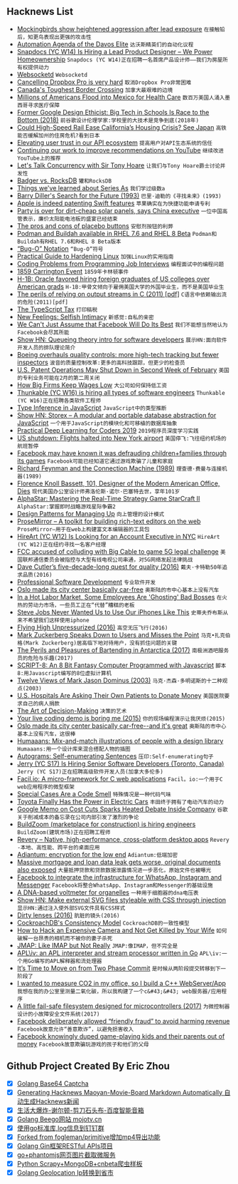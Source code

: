 ## Hacknews List


- [Mockingbirds show heightened aggression after lead exposure](https://www.eurekalert.org/pub_releases/2019-01/maf-mtr012319.php)  `在接触铅后，知更鸟表现出更强的攻击性`
- [Automation Agenda of the Davos Elite](https://www.nytimes.com/2019/01/25/technology/automation-davos-world-economic-forum.html)  `达沃斯精英们的自动化议程`
- [Snapdocs (YC W14) Is Hiring a Lead Product Designer – We Power Homeownership](https://jobs.lever.co/snapdocs/ad31ddbe-788a-4672-b901-3c7861c7f318)  `Snapdocs (YC W14)正在招聘一名首席产品设计师——我们为房屋所有权提供动力`
- [Websocketd](http://websocketd.com/)  `Websocketd`
- [Cancelling Dropbox Pro is very hard](https://www.useloom.com/share/8d148b2be54444909e8408398ab07f83)  `取消Dropbox Pro非常困难`
- [Canada&#39;s Toughest Border Crossing](https://thewalrus.ca/canadas-toughest-border-crossing/)  `加拿大最艰难的边境`
- [Millions of Americans Flood into Mexico for Health Care](https://truthout.org/articles/millions-of-americans-flood-into-mexico-for-health-care/)  `数百万美国人涌入墨西哥寻求医疗保障`
- [Former Google Design Ethicist: Big Tech in Schools Is Race to the Bottom (2018)](https://www.edsurge.com/news/2018-02-07-former-google-design-ethicist-relying-on-big-tech-in-schools-is-a-race-to-the-bottom)  `前谷歌设计伦理学家:学校里的大技术是竞争到底(2018年)`
- [Could High-Speed Rail Ease California’s Housing Crisis? See Japan](https://www.citylab.com/transportation/2019/01/high-speed-rail-california-affordable-housing-crisis-japan/581161/)  `高铁能否缓解加州的住房危机?看到日本`
- [Elevating user trust in our API ecosystem](https://cloud.google.com/blog/products/g-suite/elevating-user-trust-in-our-api-ecosystems)  `提高用户对API生态系统的信任`
- [Continuing our work to improve recommendations on YouTube](https://youtube.googleblog.com/2019/01/continuing-our-work-to-improve.html)  `继续改进YouTube上的推荐`
- [Let&#39;s Talk Concurrency with Sir Tony Hoare](https://www.erlang-solutions.com/blog/let-s-talkconcurrency-with-sir-tony-hoare.html)  `让我们与Tony Hoare爵士讨论并发性`
- [Badger vs. RocksDB](https://blog.dgraph.io/post/badger-over-rocksdb-in-dgraph/)  `獾和RocksDB`
- [Things we&#39;ve learned about Series As](https://blog.ycombinator.com/things-we-learned-about-series-as/)  `我们学过级数a`
- [Barry Diller&#39;s Search for the Future (1993)](http://kenauletta.com/barrydiller.html)  `巴里·迪勒的《寻找未来》(1993)`
- [Apple is indeed patenting Swift features](https://forums.swift.org/t/apple-is-indeed-patenting-swift-features/19779)  `苹果确实在为快捷功能申请专利`
- [Party is over for dirt-cheap solar panels, says China executive](https://www.reuters.com/article/us-davos-meeting-solar-gcl-idUSKCN1PI2OQ)  `一位中国高管表示，廉价太阳能电池板的盛宴已经结束`
- [The pros and cons of placebo buttons](https://www.economist.com/science-and-technology/2019/01/26/the-pros-and-cons-of-placebo-buttons)  `安慰剂按钮的利弊`
- [Podman and Buildah available in RHEL 7.6 and RHEL 8 Beta](https://developers.redhat.com/blog/2018/11/20/buildah-podman-containers-without-daemons/)  `Podman和Buildah有RHEL 7.6和RHEL 8 Beta版本`
- [“Bug-O” Notation](https://overreacted.io/the-bug-o-notation/)  `“Bug-O”符号`
- [Practical Guide to Hardening Linux](https://github.com/trimstray/the-practical-linux-hardening-guide)  `加强Linux的实用指南`
- [Coding Problems from Programming Job Interviews](http://www.java67.com/2018/05/top-75-programming-interview-questions-answers.html)  `编程面试中的编程问题`
- [1859 Carrington Event](https://hackaday.com/2019/01/22/the-1859-carrington-event/)  `1859年卡林顿事件`
- [H-1B: Oracle favored hiring foreign graduates of US colleges over American grads](https://www.mercurynews.com/2019/01/25/h-1b-oracle-favored-hiring-foreign-graduates-of-u-s-colleges-over-american-grads-feds-allege)  `H-1B:甲骨文倾向于雇佣美国大学的外国毕业生，而不是美国毕业生`
- [The perils of relying on output streams in C (2011) [pdf]](https://www.gnu.org/ghm/2011/paris/slides/jim-meyering-goodbye-world.pdf)  `C语言中依赖输出流的危险(2011)[pdf]`
- [The TypeScript Tax](https://medium.com/javascript-scene/the-typescript-tax-132ff4cb175b)  `打印稿税`
- [New Feelings: Selfish Intimacy](https://reallifemag.com/new-feelings-selfish-intimacy/)  `新感觉:自私的亲密`
- [We Can&#39;t Just Assume that Facebook Will Do Its Best](https://www.zeit.de/digital/internet/2019-01/privacy-katarina-barley-data-protection-facebook-ad-targeting-mark-zuckerberg)  `我们不能想当然地认为Facebook会尽其所能`
- [Show HN: Queueing theory intro for software developers](https://github.com/joelparkerhenderson/queueing_theory)  `展示HN:面向软件开发人员的排队理论简介`
- [Boeing overhauls quality controls: more high-tech tracking but fewer inspectors](https://www.seattletimes.com/business/boeing-aerospace/boeing-overhauls-its-quality-controls-more-high-tech-tracking-but-fewer-inspectors/)  `波音的质量控制改革:更多的高科技跟踪，但更少的检查员`
- [U.S. Patent Operations May Shut Down in Second Week of February](https://www.bloomberg.com/news/articles/2019-01-24/u-s-patent-operations-may-shut-down-in-second-week-of-february)  `美国的专利业务可能在2月的第二周关闭`
- [How Big Firms Keep Wages Low](https://www.forbes.com/sites/teresaghilarducci/2019/01/21/uncovering-the-mystery-of-your-sluggish-paycheck/#70a9b2371d79)  `大公司如何保持低工资`
- [Thunkable (YC W16) is hiring all types of software engineers](https://thunkable.com/#/careers)  `Thunkable (YC W16)正在招聘各类软件工程师`
- [Type Inference in JavaScript](https://www.kylesletten.com/2019/01/25/type-inference-in-javascript.html)  `JavaScript中的类型推断`
- [Show HN: Storex – A modular and portable database abstraction for JavaScript](item?id=18998303)  `一个用于JavaScript的模块化和可移植的数据库抽象`
- [Practical Deep Learning for Coders 2019](https://www.fast.ai/2019/01/24/course-v3/)  `2019程序员深度学习实践`
- [US shutdown: Flights halted into New York airport](https://www.bbc.com/news/world-us-canada-47006907)  `美国停飞:飞往纽约机场的航班暂停`
- [Facebook may have known it was defrauding children&#43;families through its games](https://www.polygon.com/2019/1/25/18197457/facebook-games-friendly-fraud-credit-cards)  `Facebook可能已经知道它通过游戏欺骗了儿童和家庭`
- [Richard Feynman and the Connection Machine (1989)](http://longnow.org/essays/richard-feynman-and-connection-machine/)  `理查德·费曼与连接机器(1989)`
- [Florence Knoll Bassett, 101, Designer of the Modern American Office, Dies](https://www.nytimes.com/2019/01/25/style/frances-knoll-bassett-dead.html)  `现代美国办公室设计师弗洛伦斯·诺尔·巴塞特去世，享年101岁`
- [AlphaStar: Mastering the Real-Time Strategy Game StarCraft II](https://deepmind.com/blog/alphastar-mastering-real-time-strategy-game-starcraft-ii/)  `AlphaStar:掌握即时战略游戏星际争霸2`
- [Design Patterns for Managing Up](https://queue.acm.org/detail.cfm?id=3308563)  `向上管理的设计模式`
- [ProseMirror – A toolkit for building rich-text editors on the web](http://prosemirror.net/)  `ProseMirror—用于在web上构建富文本编辑器的工具包`
- [HireArt (YC W12) Is Looking for an Account Executive in NYC](https://www.hireart.com/jobs/2c5f55cf/apply)  `HireArt (YC W12)正在纽约寻找一名客户经理`
- [FCC accused of colluding with Big Cable to game 5G legal challenge](https://www.theregister.co.uk/2019/01/25/fcc_accused_of_colluding/)  `美国联邦通信委员会被指控与大型有线电视公司串通，对5G网络发起法律挑战`
- [Dave Cutler’s five-decade-long quest for quality (2016)](https://news.microsoft.com/features/the-engineers-engineer-computer-industry-luminaries-salute-dave-cutlers-five-decade-long-quest-for-quality/)  `戴夫·卡特勒50年追求品质(2016)`
- [Professional Software Development](https://mixmastamyk.bitbucket.io/pro_soft_dev/index.html)  `专业软件开发`
- [Oslo made its city center basically car-free](https://www.fastcompany.com/90294948/what-happened-when-oslo-decided-to-make-its-downtown-basically-car-free)  `奥斯陆的市中心基本上没有汽车`
- [In a Hot Labor Market, Some Employees Are &#39;Ghosting&#39; Bad Bosses](https://www.npr.org/2019/01/25/688303552/in-a-hot-labor-market-some-employees-are-ghosting-on-bad-bosses)  `在火热的劳动力市场，一些员工正在“代替”糟糕的老板`
- [Steve Jobs Never Wanted Us to Use Our iPhones Like This](https://www.nytimes.com/2019/01/25/opinion/sunday/steve-jobs-never-wanted-us-to-use-our-iphones-like-this.html)  `史蒂夫乔布斯从来不希望我们这样使用iphone`
- [Flying High Unpressurized (2016)](https://www.planeandpilotmag.com/article/flying-high-unpressurized/)  `高空无压飞行(2016)`
- [Mark Zuckerberg Speaks Down to Users and Misses the Point](https://www.eff.org/deeplinks/2019/01/wsj-op-ed-mark-zuckerberg-speaks-down-users-and-misses-point)  `马克•扎克伯格(Mark Zuckerberg)居高临下地对待用户，没有抓住问题的关键`
- [The Perils and Pleasures of Bartending in Antarctica (2017)](https://www.atlasobscura.com/articles/bartender-antarctica-south-pole)  `南极洲酒吧服务员的危险与乐趣(2017)`
- [SCRIPT-8: An 8 Bit Fantasy Computer Programmed with Javascript](https://script-8.github.io/)  `脚本8:用Javascript编写的8位虚拟计算机`
- [Twelve Views of Mark Jason Dominus (2003)](http://perl.plover.com/yak/12views/samples/notes.html)  `马克·杰森·多明诺斯的十二种观点(2003)`
- [U.S. Hospitals Are Asking Their Own Patients to Donate Money](https://www.nytimes.com/2019/01/24/business/hospitals-asking-patients-donate-money.html)  `美国医院要求自己的病人捐款`
- [The Art of Decision-Making](https://www.newyorker.com/magazine/2019/01/21/the-art-of-decision-making)  `决策的艺术`
- [Your live coding demo is boring me (2015)](https://inconshreveable.com/11-13-2015/your-live-coding-demo-is-boring/)  `你的现场编程演示让我厌烦(2015)`
- [Oslo made its city center basically car-free--and it&#39;s great](https://www.fastcompany.com/90294948/what-happened-when-oslo-decided-to-make-its-downtown-basically-car-free#nws=mcnewsletter)  `奥斯陆的市中心基本上没有汽车，这很棒`
- [Humaaans: Mix-and-match illustrations of people with a design library](https://www.humaaans.com)  `Humaaans:用一个设计库来混合搭配人物的插图`
- [Autograms: Self-enumerating Sentences](http://autograms.net/)  `压印:Self-enumerating句子`
- [Jerry (YC S17) Is Hiring Senior Software Developers (Toronto, Canada)](https://www.workable.com/j/089F60DE31)  `Jerry (YC S17)正在招聘高级软件开发人员(加拿大多伦多)`
- [Facil.io: A micro-framework for C web applications](https://github.com/boazsegev/facil.io)  `Facil。io:一个用于C web应用程序的微型框架`
- [Special Cases Are a Code Smell](https://blog.conjur.org/special-cases-are-a-code-smell/)  `特殊情况是一种代码气味`
- [Toyota Finally Has the Power in Electric Cars](https://www.bloomberg.com/opinion/articles/2019-01-22/toyota-panasonic-battery-venture-is-an-electric-car-power-shift)  `丰田终于拥有了电动汽车的动力`
- [Google Memo on Cost Cuts Sparks Heated Debate Inside Company](https://www.bloomberg.com/news/articles/2019-01-26/google-memo-on-cost-cuts-sparks-heated-debate-inside-company)  `谷歌关于削减成本的备忘录在公司内部引发了激烈的争论`
- [BuildZoom (marketplace for construction) is hiring engineers](https://jobs.lever.co/buildzoom)  `BuildZoom(建筑市场)正在招聘工程师`
- [Revery – Native, high-performance, cross-platform desktop apps](https://github.com/revery-ui/revery)  `Revery -本地、高性能、跨平台的桌面应用`
- [Adiantum: encryption for the low end](https://lwn.net/Articles/776721/)  `Adiantum:低端加密`
- [Massive mortgage and loan data leak gets worse, original documents also exposed](https://techcrunch.com/2019/01/24/mortgage-loan-leak-gets-worse/)  `大量抵押贷款和贷款数据泄露情况进一步恶化，原始文件也被曝光`
- [Facebook to integrate the infrastructure for WhatsApp, Instagram and Messenger](https://www.nytimes.com/2019/01/25/technology/facebook-instagram-whatsapp-messenger.html)  `Facebook将整合WhatsApp、Instagram和Messenger的基础设施`
- [A DNA-based voltmeter for organelles](https://www.biorxiv.org/content/10.1101/523019v1)  `一种用于细胞器的dna电压表`
- [Show HN: Make external SVG files styleable with CSS through injection](https://github.com/iconfu/svg-inject)  `显示HN:通过注入使外部SVG文件具有CSS样式`
- [Dirty lenses (2016)](http://kurtmunger.com/dirty_lens_articleid35.html)  `肮脏的镜头(2016)`
- [CockroachDB&#39;s Consistency Model](https://www.cockroachlabs.com/blog/consistency-model/)  `CockroachDB的一致性模型`
- [How to Hack an Expensive Camera and Not Get Killed by Your Wife](https://alexhude.github.io/2019/01/24/hacking-leica-m240.html)  `如何破解一台昂贵的相机而不被你的妻子杀死`
- [JMAP: Like IMAP but Not Really](https://unencumberedbyfacts.com/2019/01/24/jmap-its-like-imap-but-not-really/)  `JMAP:像IMAP，但不完全是`
- [APL\iv: an APL interpreter and stream processor written in Go](https://github.com/ktye/iv)  `APL\iv:一个用Go编写的APL解释器和流处理器`
- [It’s Time to Move on from Two Phase Commit](http://dbmsmusings.blogspot.com/2019/01/its-time-to-move-on-from-two-phase.html)  `是时候从两阶段提交转移到下一阶段了`
- [I wanted to measure CO2 in my office, so I build a C&#43;&#43; WebServer/App](https://github.com/Maddimax/MadCO2)  `我想在我的办公室里测量二氧化碳，所以我构建了一个c&#43;&#43; web服务器/应用程序`
- [A little fail-safe filesystem designed for microcontrollers (2017)](https://github.com/ARMmbed/littlefs)  `为微控制器设计的小故障安全文件系统(2017)`
- [Facebook deliberately allowed “friendly fraud” to avoid harming revenue](https://gizmodo.com/facebook-let-kids-rack-up-charges-on-parents-credit-car-1832053733)  `Facebook故意允许“善意欺诈”，以避免损害收入`
- [Facebook knowingly duped game-playing kids and their parents out of money](https://www.revealnews.org/article/facebook-knowingly-duped-game-playing-kids-and-their-parents-out-of-money/)  `Facebook故意欺骗玩游戏的孩子和他们的父母`

## Github Project Created By Eric Zhou

- [x] [Golang Base64 Captcha](https://github.com/mojocn/base64Captcha)
- [x] [Generating Hacknews Maoyan-Movie-Board Markdown Automatically 自动生成Hacknews新闻](https://github.com/dejavuzhou/md-genie)
- [x] [生活大爆炸-谢尔顿-剪刀石头布-百度智能音箱](https://github.com/mojocn/dueros-bang-game)
- [x] [Golang Beego网站 mojotv.cn](https://github.com/mojocn/www.mojotv.cn)
- [x] [使用go标准库,log信息到钉钉群](https://github.com/mojocn/dooger)
- [x] [Forked from fogleman/primitive增加mp4导出功能](https://github.com/mojocn/primitive)
- [x] [Golang Gin框架RESTful APIs项目](https://github.com/JJJJJJJerk/ezier-golang-web-api-framework)
- [x] [go+phantomjs网页图片截取微服务](https://github.com/mojocn/screen_shot)
- [x] [Python Scrapy+MongoDB+cnbeta爬虫样板](https://github.com/mojocn/scrapy_mongodb_boilerplate_cnbeta)
- [x] [Golang Geolocation Ip转换到省市](https://github.com/mojocn/ip2location)